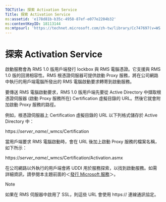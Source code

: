 ```yaml
---
TOCTitle: 探索 Activation Service
Title: 探索 Activation Service
ms:assetid: 'e178d81b-b35c-4958-87ef-e077e2204b32'
ms:contentKeyID: 18113144
ms:mtpsurl: 'https://technet.microsoft.com/zh-tw/library/Cc747697(v=WS.10)'
---
```


探索 Activation Service
=======================

啟動服務會為 RMS 1.0 版用戶端發行 lockbox 與 RMS 電腦憑證。它支援與 RMS 1.0 版的回溯相容性。RMS 根憑證伺服器可提供啟動 Proxy 服務，將在公司網路中執行的用戶端電腦所發出的 RMS 電腦啟動要求轉寄到啟動服務。

要傳送 RMS 電腦啟動要求，RMS 1.0 版用戶端先要從 Active Directory 中擷取根憑證伺服器 (啟動 Proxy 服務所在) Certification 虛擬目錄的 URL。然後它就會附加啟動 Proxy 服務的路徑。

例如，根憑證伺服器上 Certification 虛擬目錄的 URL 以下列格式儲存於 Active Directory 中：

https://*server\_name*/\_wmcs/Certification

當用戶端要求 RMS 電腦啟動時，會在 URL 後加上啟動 Proxy 服務的檔案名稱，如下所示：

https://*server\_name*/\_wmcs/Certification/Activation.asmx

在公司網路以外執行的用戶端會將 UDDI 用於服務探索，以找到啟動服務。如需詳細資訊，請參閱本主題前面的＜[發行 Microsoft 服務](https://technet.microsoft.com/7ee8cb4d-1b46-48be-8a4c-5ff6a458231a)＞。

> [!NOTE]  
> 如果在 RMS 伺服器中啟用了 SSL，則這些 URL 會使用 https:// 連線通訊協定。
